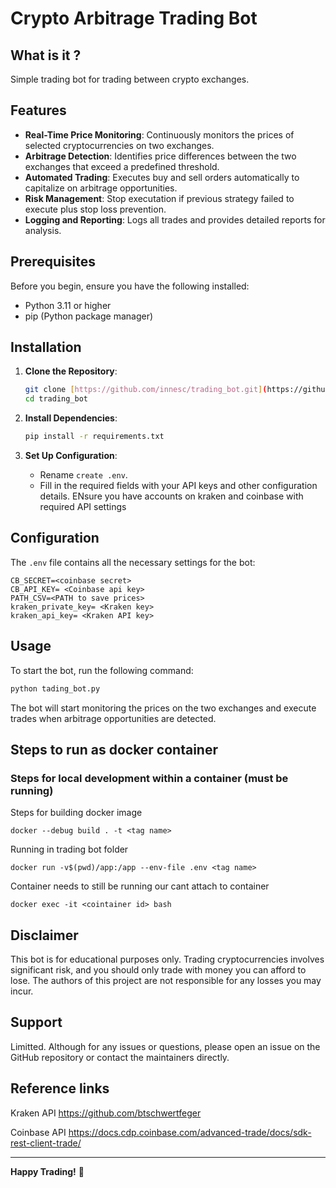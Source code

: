 # Crypto Arbitrage Trading Bot

## What is it ?

Simple trading bot for trading between crypto exchanges.

## Features

- **Real-Time Price Monitoring**: Continuously monitors the prices of selected cryptocurrencies on two exchanges.
- **Arbitrage Detection**: Identifies price differences between the two exchanges that exceed a predefined threshold.
- **Automated Trading**: Executes buy and sell orders automatically to capitalize on arbitrage opportunities.
- **Risk Management**: Stop executation if previous strategy failed to execute plus stop loss prevention.
- **Logging and Reporting**: Logs all trades and provides detailed reports for analysis.

## Prerequisites

Before you begin, ensure you have the following installed:

- Python 3.11 or higher
- pip (Python package manager)

## Installation

1. **Clone the Repository**:
   ```bash
   git clone [https://github.com/innesc/trading_bot.git](https://github.com/innesc/trading_bot.git
   cd trading_bot
   ```

2. **Install Dependencies**:
   ```bash
   pip install -r requirements.txt
   ```

3. **Set Up Configuration**:
   - Rename `create .env`.
   - Fill in the required fields with your API keys and other configuration details. ENsure you have accounts on kraken and coinbase with required API settings

## Configuration

The `.env` file contains all the necessary settings for the bot:

```
CB_SECRET=<coinbase secret>
CB_API_KEY= <Coinbase api key>
PATH_CSV=<PATH to save prices>
kraken_private_key= <Kraken key>
kraken_api_key= <Kraken API key>
```


## Usage

To start the bot, run the following command:

```bash
python tading_bot.py
```

The bot will start monitoring the prices on the two exchanges and execute trades when arbitrage opportunities are detected.


## Steps to run as docker container

### Steps for local development within a container (must be running)

Steps for building docker image

`docker --debug build . -t <tag name>`

Running in trading bot folder

`docker run -v$(pwd)/app:/app --env-file .env <tag name> `

Container needs to still be running our cant attach to container

`docker exec -it <cointainer id> bash`



## Disclaimer

This bot is for educational purposes only. Trading cryptocurrencies involves significant risk, and you should only trade with money you can afford to lose. The authors of this project are not responsible for any losses you may incur.

## Support

Limitted. Although for any issues or questions, please open an issue on the GitHub repository or contact the maintainers directly.

## Reference links

Kraken API
https://github.com/btschwertfeger


Coinbase API
  https://docs.cdp.coinbase.com/advanced-trade/docs/sdk-rest-client-trade/

---

**Happy Trading!** 🚀



